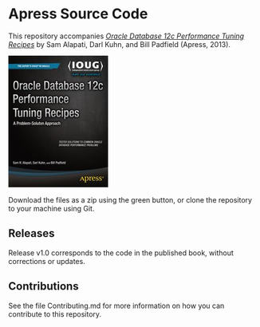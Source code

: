 # Apress Source Code

This repository accompanies [*Oracle Database 12c Performance Tuning Recipes*](http://www.apress.com/9781430261872) by Sam Alapati, Darl Kuhn, and Bill Padfield (Apress, 2013).

![Cover image](9781430261872.jpg)

Download the files as a zip using the green button, or clone the repository to your machine using Git.

## Releases

Release v1.0 corresponds to the code in the published book, without corrections or updates.

## Contributions

See the file Contributing.md for more information on how you can contribute to this repository.
